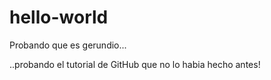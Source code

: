 # hello-world
Probando que es gerundio...

..probando el tutorial de GitHub que no lo habia hecho antes!

